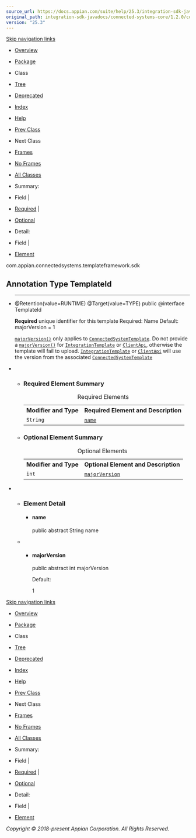 ```yaml
---
source_url: https://docs.appian.com/suite/help/25.3/integration-sdk-javadocs/connected-systems-core/1.2.0/com/appian/connectedsystems/templateframework/sdk/TemplateId.html
original_path: integration-sdk-javadocs/connected-systems-core/1.2.0/com/appian/connectedsystems/templateframework/sdk/TemplateId.html
version: "25.3"
---
```


[Skip navigation links](#skip.navbar.top "Skip navigation links")

-   [Overview](../../../../../overview-summary.html)
-   [Package](package-summary.html)
-   Class
-   [Tree](package-tree.html)
-   [Deprecated](../../../../../deprecated-list.html)
-   [Index](../../../../../index-all.html)
-   [Help](../../../../../help-doc.html)

-   [Prev Class](../../../../../com/appian/connectedsystems/templateframework/sdk/ProxyConfigurationData.html "interface in com.appian.connectedsystems.templateframework.sdk")
-   Next Class

-   [Frames](../../../../../index.html?com/appian/connectedsystems/templateframework/sdk/TemplateId.html)
-   [No Frames](TemplateId.html)

-   [All Classes](../../../../../allclasses-noframe.html)

-   Summary: 
-   Field | 
-   [Required](#annotation.type.required.element.summary) | 
-   [Optional](#annotation.type.optional.element.summary)

-   Detail: 
-   Field | 
-   [Element](#annotation.type.element.detail)

com.appian.connectedsystems.templateframework.sdk

## Annotation Type TemplateId

-   * * *

    @Retention(value=RUNTIME)
     @Target(value=TYPE)
    public @interface TemplateId

    **Required** unique identifier for this template Required: Name Default: majorVersion = 1

    [`majorVersion()`](../../../../../com/appian/connectedsystems/templateframework/sdk/TemplateId.html#majorVersion--) only applies to [`ConnectedSystemTemplate`](../../../../../com/appian/connectedsystems/templateframework/sdk/ConnectedSystemTemplate.html "interface in com.appian.connectedsystems.templateframework.sdk"). Do not provide a [`majorVersion()`](../../../../../com/appian/connectedsystems/templateframework/sdk/TemplateId.html#majorVersion--) for [`IntegrationTemplate`](../../../../../com/appian/connectedsystems/templateframework/sdk/IntegrationTemplate.html "interface in com.appian.connectedsystems.templateframework.sdk") or [`ClientApi`](../../../../../com/appian/connectedsystems/templateframework/sdk/ClientApi.html "interface in com.appian.connectedsystems.templateframework.sdk"), otherwise the template will fail to upload. [`IntegrationTemplate`](../../../../../com/appian/connectedsystems/templateframework/sdk/IntegrationTemplate.html "interface in com.appian.connectedsystems.templateframework.sdk") or [`ClientApi`](../../../../../com/appian/connectedsystems/templateframework/sdk/ClientApi.html "interface in com.appian.connectedsystems.templateframework.sdk") will use the version from the associated [`ConnectedSystemTemplate`](../../../../../com/appian/connectedsystems/templateframework/sdk/ConnectedSystemTemplate.html "interface in com.appian.connectedsystems.templateframework.sdk")

-   -   ### Required Element Summary

        <table class="memberSummary" border="0" cellpadding="3" cellspacing="0" summary="Required Element Summary table, listing required elements, and an explanation"><caption><span>Required Elements</span><span class="tabEnd">&nbsp;</span></caption><tbody><tr><th class="colFirst" scope="col">Modifier and Type</th><th class="colLast" scope="col">Required Element and Description</th></tr><tr class="altColor"><td class="colFirst"><code>String</code></td><td class="colLast"><code><span class="memberNameLink"><a href="../../../../../com/appian/connectedsystems/templateframework/sdk/TemplateId.html#name--">name</a></span></code>&nbsp;</td></tr></tbody></table>

    -   ### Optional Element Summary

        <table class="memberSummary" border="0" cellpadding="3" cellspacing="0" summary="Optional Element Summary table, listing optional elements, and an explanation"><caption><span>Optional Elements</span><span class="tabEnd">&nbsp;</span></caption><tbody><tr><th class="colFirst" scope="col">Modifier and Type</th><th class="colLast" scope="col">Optional Element and Description</th></tr><tr class="altColor"><td class="colFirst"><code>int</code></td><td class="colLast"><code><span class="memberNameLink"><a href="../../../../../com/appian/connectedsystems/templateframework/sdk/TemplateId.html#majorVersion--">majorVersion</a></span></code>&nbsp;</td></tr></tbody></table>

-   -   ### Element Detail

        -   #### name

            public abstract String name

    -   -   #### majorVersion

            public abstract int majorVersion

            Default:

            1

[Skip navigation links](#skip.navbar.bottom "Skip navigation links")

-   [Overview](../../../../../overview-summary.html)
-   [Package](package-summary.html)
-   Class
-   [Tree](package-tree.html)
-   [Deprecated](../../../../../deprecated-list.html)
-   [Index](../../../../../index-all.html)
-   [Help](../../../../../help-doc.html)

-   [Prev Class](../../../../../com/appian/connectedsystems/templateframework/sdk/ProxyConfigurationData.html "interface in com.appian.connectedsystems.templateframework.sdk")
-   Next Class

-   [Frames](../../../../../index.html?com/appian/connectedsystems/templateframework/sdk/TemplateId.html)
-   [No Frames](TemplateId.html)

-   [All Classes](../../../../../allclasses-noframe.html)

-   Summary: 
-   Field | 
-   [Required](#annotation.type.required.element.summary) | 
-   [Optional](#annotation.type.optional.element.summary)

-   Detail: 
-   Field | 
-   [Element](#annotation.type.element.detail)

_Copyright © 2018-present Appian Corporation. All Rights Reserved._